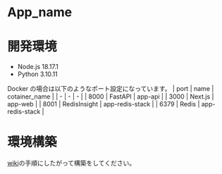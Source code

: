 # App_name

# 開発環境

-   Node.js 18.17.1
-   Python 3.10.11

Docker の場合は以下のようなポート設定になっています。
| port | name | cotainer_name |
| - | - | - |
| 8000 | FastAPI | app-api |
| 3000 | Next.js | app-web |
| 8001 | RedisInsight | app-redis-stack |
| 6379 | Redis | app-redis-stack |

# 環境構築

[wiki](https://github.com/geekcamp2023-vol9-team28/app_name/wiki)の手順にしたがって構築をしてください。
